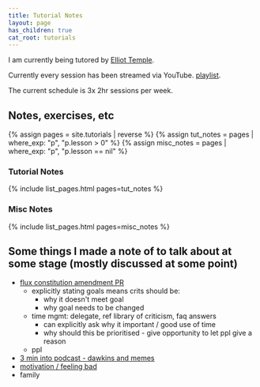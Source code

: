 ```yaml
---
title: Tutorial Notes
layout: page
has_children: true
cat_root: tutorials
---
```


I am currently being tutored by [Elliot Temple](https://elliottemple.com).

Currently every session has been streamed via YouTube. [playlist](https://www.youtube.com/playlist?list=PLKx6lO5RmaetREa9-jt2T-qX9XO2SD0l2).

The current schedule is 3x 2hr sessions per week.

## Notes, exercises, etc

{% assign pages = site.tutorials | reverse %}
{% assign tut_notes = pages | where_exp: "p", "p.lesson > 0" %}
{% assign misc_notes = pages | where_exp: "p", "p.lesson == nil" %}

### Tutorial Notes

{% include list_pages.html pages=tut_notes %}

### Misc Notes

{% include list_pages.html pages=misc_notes %}

## Some things I made a note of to talk about at some stage (mostly discussed at some point)

- [flux constitution amendment PR](https://github.com/voteflux/flux/pull/41)
  - explicitly stating goals means crits should be:
    - why it doesn't meet goal
    - why goal needs to be changed
  - time mgmt: delegate, ref library of criticism, faq answers
    - can explicitly ask why it important / good use of time
    - why should this be prioritised - give opportunity to let ppl give a reason
  - ppl
- [3 min into podcast - dawkins and memes](https://curi.us/podcast/meme-misconceptions)
- [motivation / feeling bad]()
- family
